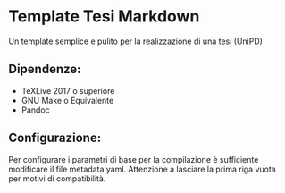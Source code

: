 Template Tesi Markdown
========================

Un template semplice e pulito per la realizzazione di una tesi (UniPD)

## Dipendenze:

- TeXLive 2017 o superiore
- GNU Make o Equivalente
- Pandoc

## Configurazione:

Per configurare i parametri di base per la compilazione è sufficiente modificare il file metadata.yaml. Attenzione a lasciare la prima riga vuota per motivi di compatibilità.
